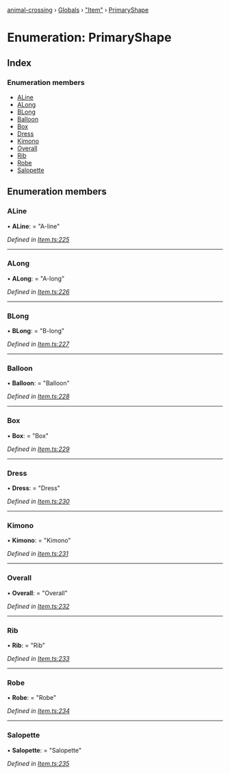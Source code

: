 [animal-crossing](../README.md) › [Globals](../globals.md) › ["Item"](../modules/_item_.md) › [PrimaryShape](_item_.primaryshape.md)

# Enumeration: PrimaryShape

## Index

### Enumeration members

* [ALine](_item_.primaryshape.md#aline)
* [ALong](_item_.primaryshape.md#along)
* [BLong](_item_.primaryshape.md#blong)
* [Balloon](_item_.primaryshape.md#balloon)
* [Box](_item_.primaryshape.md#box)
* [Dress](_item_.primaryshape.md#dress)
* [Kimono](_item_.primaryshape.md#kimono)
* [Overall](_item_.primaryshape.md#overall)
* [Rib](_item_.primaryshape.md#rib)
* [Robe](_item_.primaryshape.md#robe)
* [Salopette](_item_.primaryshape.md#salopette)

## Enumeration members

###  ALine

• **ALine**: = "A-line"

*Defined in [Item.ts:225](https://github.com/Norviah/animal-crossing/blob/02b4c7f/module/types/Item.ts#L225)*

___

###  ALong

• **ALong**: = "A-long"

*Defined in [Item.ts:226](https://github.com/Norviah/animal-crossing/blob/02b4c7f/module/types/Item.ts#L226)*

___

###  BLong

• **BLong**: = "B-long"

*Defined in [Item.ts:227](https://github.com/Norviah/animal-crossing/blob/02b4c7f/module/types/Item.ts#L227)*

___

###  Balloon

• **Balloon**: = "Balloon"

*Defined in [Item.ts:228](https://github.com/Norviah/animal-crossing/blob/02b4c7f/module/types/Item.ts#L228)*

___

###  Box

• **Box**: = "Box"

*Defined in [Item.ts:229](https://github.com/Norviah/animal-crossing/blob/02b4c7f/module/types/Item.ts#L229)*

___

###  Dress

• **Dress**: = "Dress"

*Defined in [Item.ts:230](https://github.com/Norviah/animal-crossing/blob/02b4c7f/module/types/Item.ts#L230)*

___

###  Kimono

• **Kimono**: = "Kimono"

*Defined in [Item.ts:231](https://github.com/Norviah/animal-crossing/blob/02b4c7f/module/types/Item.ts#L231)*

___

###  Overall

• **Overall**: = "Overall"

*Defined in [Item.ts:232](https://github.com/Norviah/animal-crossing/blob/02b4c7f/module/types/Item.ts#L232)*

___

###  Rib

• **Rib**: = "Rib"

*Defined in [Item.ts:233](https://github.com/Norviah/animal-crossing/blob/02b4c7f/module/types/Item.ts#L233)*

___

###  Robe

• **Robe**: = "Robe"

*Defined in [Item.ts:234](https://github.com/Norviah/animal-crossing/blob/02b4c7f/module/types/Item.ts#L234)*

___

###  Salopette

• **Salopette**: = "Salopette"

*Defined in [Item.ts:235](https://github.com/Norviah/animal-crossing/blob/02b4c7f/module/types/Item.ts#L235)*
